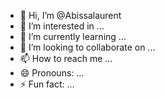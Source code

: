 - 👋 Hi, I’m @Abissalaurent
- 👀 I’m interested in ...
- 🌱 I’m currently learning ...
- 💞️ I’m looking to collaborate on ...
- 📫 How to reach me ...
- 😄 Pronouns: ...
- ⚡ Fun fact: ...

<!---
Abissalaurent/Abissalaurent is a ✨ special ✨ repository because its `README.md` (this file) appears on your GitHub profile.
You can click the Preview link to take a look at your changes.
--->
